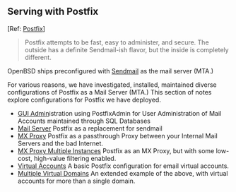 ## Serving with Postfix

&#91;Ref: [Postfix](http://www.postfix.org)]

<blockquote>
Postfix attempts to be fast, easy to administer, and secure. The outside has a definite 
Sendmail-ish flavor, but the inside is completely different. 
</blockquote>

OpenBSD ships preconfigured with [Sendmail](http://www.sendmail.org) as 
the mail server (MTA.) 

For various reasons, we have investigated, installed, maintained diverse
configurations of Postfix as a Mail Server (MTA.) This section of notes 
explore configurations for Postfix we have deployed.

-	[GUI Admin](postfix/admin.html)istration using PostfixAdmin for User Administration
	of Mail Accounts maintained through SQL Databases
-	[Mail Server](postfix/server.html) Postfix as a replacement for sendmail
-	[MX Proxy](postfix/proxy.html) Postfix as a passthrough Proxy between
	your Internal Mail Servers and the bad Internet.
-	[MX Proxy Multiple Instances](postfix/instances.html) Postfix as an MX Proxy, but
	with some low-cost, high-value filtering enabled.
-	[Virtual Accounts](postfix/virtual_accounts.html) A basic Postfix configuration
	for email virtual accounts.
-	[Multiple Virtual Domains](postfix/virtual_domains.html) An extended
	example of the above, with virtual accounts for more than a single domain.


